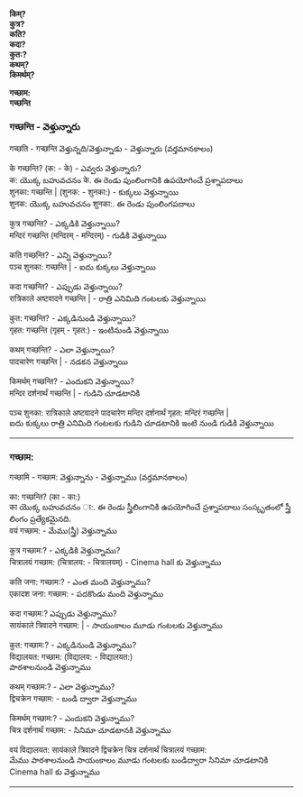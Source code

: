 **किम्?  
कुत्र?  
कति?  
कदा?  
कुत:?  
कथम्?  
किमर्थम्?** 

**गच्छाम:  
गच्छन्ति** 

### गच्छन्ति - వెళ్తున్నారు 

गच्छति - गच्छन्ति  వెళ్తున్నది/వెళ్తున్నాడు - వెళ్తున్నారు (వర్తమానకాలం)  

के गच्छन्ति? (क: - के) -  ఎవ్వరు వెళ్తున్నారు?  
क: యొక్క బహువచనం के. ఈ రెండు పుంలింగానికి ఉపయోగించే ప్రశ్నాపదాలు     
शुनका: गच्छन्ति | (शुनक: - शुनका:)  - కుక్కలు వెళ్తున్నాయి   
शुनक: యొక్క బహువచనం शुनका:. ఈ రెండు పుంలింగపదాలు  

कुत्र गच्छन्ति? - ఎక్కడికి వెళ్తున్నాయి?       
मन्दिरं गच्छन्ति (मन्दिरम् - मन्दिरम्) - గుడికి వెళ్తున్నాయి   

कति गच्छन्ति? - ఎన్ని వెళ్తున్నాయి?      
पञ्च शुनका: गच्छन्ति | - ఐదు కుక్కలు వెళ్తున్నాయి   

कदा गच्छन्ति? - ఎప్పుడు వెళ్తున్నాయి?     
रात्रिकाले अष्टवादने गच्छन्ति | - రాత్రి ఎనిమిది గంటలకు వెళ్తున్నాయి   

कुत: गच्छन्ति? - ఎక్కడినుండి వెళ్తున్నాయి?     
गृहत: गच्छन्ति (गृहम् - गृहत:) - ఇంటినుండి వెళ్తున్నాయి    

कथम् गच्छन्ति? - ఎలా వెళ్తున్నాయి?     
पादचारेण गच्छन्ति | - నడకన వెళ్తున్నాయి  

किमर्थम् गच्छन्ति? - ఎందుకని వెళ్తున్నాయి?    
मन्दिर दर्शनार्थं गच्छन्ति | - గుడిని చూడటానికి    

पञ्च शुनका: रात्रिकाले अष्टवादने पादचारेण मन्दिर दर्शनार्थं गृहत: मन्दिरं गच्छन्ति |  
ఐదు కుక్కలు రాత్రి ఎనిమిది గంటలకు గుడిని చూడటానికి ఇంటి నుండి గుడికి వెళ్తున్నాయి  

******************

### गच्छाम:

गच्छामि - गच्छाम: వెళ్తున్నాను - వెళ్తున్నాము (వర్తమానకాలం)  

का: गच्छन्ति? (का - का:)  
का యొక్క బహువచనం ा:. ఈ రెండు స్త్రీలింగానికి ఉపయోగించే ప్రశ్నాపదాలు
సంస్కృతంలో స్త్రీ లింగం ప్రత్యేకమైనది.  
वयं गच्छाम: - మేము(స్త్రీ) వెళ్తున్నాము     

कुत्र गच्छाम:? - ఎక్కడికి వెళ్తున్నాము?       
चित्रालयं गच्छाम:  (चित्रालय: - चित्रालयम्) - Cinema hall కు వెళ్తున్నాము  

कति जना: गच्छाम:? - ఎంత మంది వెళ్తున్నాము?     
एकादश जना: गच्छाम: - పదకొండు మంది వెళ్తున్నాము     

कदा गच्छाम:? ఎప్పుడు వెళ్తున్నాము?    
सायंकाले त्रिवादने गच्छाम: | - సాయంకాలం మూడు గంటలకు వెళ్తున్నాము      

कुत: गच्छाम:? - ఎక్కడినుండి వెళ్తున్నాము?      
विद्यालयत: गच्छाम:  (विद्यालय: - विद्यालयत:)  
పాఠశాలనుండి వెళ్తున్నాము  

कथम् गच्छाम:? - ఎలా వెళ్తున్నాము?      
द्विचक्रेन गच्छाम: - బండి ద్వారా వెళ్తున్నాము    

किमर्थम् गच्छाम:?  - ఎందుకని వెళ్తున్నాము?   
चित्र दर्शनार्थं गच्छाम: - సినిమా చూడటానకి వెళ్తున్నాము     

वयं विद्यालयत: सायंकाले त्रिवादने द्विचक्रेन चित्र दर्शनार्थं चित्रालयं गच्छाम:  
మేము పాఠశాలనుండి సాయంకాలం మూడు గంటలకు బండిద్వారా సినిమా చూడటానికి Cinema hall కు వెళ్తున్నాము

******************